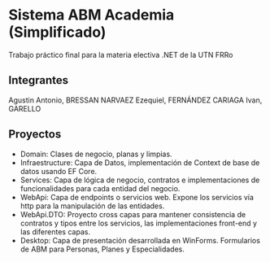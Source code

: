 # Sistema ABM Academia (Simplificado)
Trabajo práctico final para la materia electiva .NET de la UTN FRRo

## Integrantes
Agustin Antonio, BRESSAN NARVAEZ
Ezequiel, FERNÁNDEZ CARIAGA
Ivan, GARELLO

## Proyectos
* Domain: Clases de negocio, planas y limpias.
* Infraestructure: Capa de Datos, implementación de Context de base de datos usando EF Core.
* Services: Capa de lógica de negocio, contratos e implementaciones de funcionalidades para cada entidad del negocio.
* WebApi: Capa de endpoints o servicios web. Expone los servicios vía http para la manipulación de las entidades.
* WebApi.DTO: Proyecto cross capas para mantener consistencia de contratos y tipos entre los servicios, las implementaciones front-end y las diferentes capas.
* Desktop: Capa de presentación desarrollada en WinForms. Formularios de ABM para Personas, Planes y Especialidades. 
